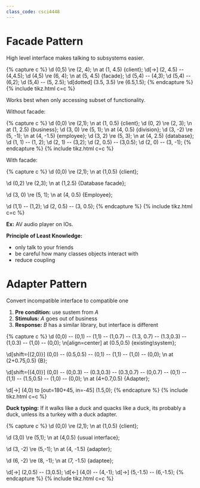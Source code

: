 ```yaml
---
class_code: csci4448
---
```

# Facade Pattern

High level interface makes talking to subsystems easier.

{% capture c %}
\d (0,5) \re (2, 4);
\n at (1, 4.5) {client};
\d[->] (2, 4.5) -- (4,4.5);
\d (4,5) \re (6, 4);
\n at (5, 4.5) {facade};
\d (5,4) -- (4,3);
\d (5,4) -- (6,2);
\d (5,4) -- (5, 2.5);
\d[dotted] (3.5, 3.5) \re (6.5,1.5);
{% endcapture %}
{% include tikz.html c=c %}

Works best when only accessing subset of functionality.

Without facade:

{% capture c %}
\d (0,0) \re (2,1);
\n at (1, 0.5) {client};
\d (0, 2) \re (2, 3);
\n at (1, 2.5) {business};
\d (3, 0) \re (5, 1);
\n at (4, 0.5) {division};
\d (3, -2) \re (5, -1);
\n at (4, -1.5) {employee};
\d (3, 2) \re (5, 3);
\n at (4, 2.5) {database};
\d (1, 1) -- (1, 2);
\d (2, 1) -- (3,2);
\d (2, 0.5) -- (3,0.5);
\d (2, 0) -- (3, -1);
{% endcapture %}
{% include tikz.html c=c %}

With facade:

{% capture c %}
\d (0,0) \re (2,1);
\n at (1,0.5) {client};

\d (0,2) \re (2,3);
\n at (1,2.5) {Database facade};

\d (3, 0) \re (5, 1);
\n at (4, 0.5) {Employee};

\d (1,1) -- (1,2);
\d (2, 0.5) -- (3, 0.5);
{% endcapture %}
{% include tikz.html c=c %}

__Ex:__ AV audio player on IOs.

__Principle of Least Knowledge:__
- only talk to your friends
- be careful how many classes objects interact with
- reduce coupling

# Adapter Pattern

Convert incompatible interface to compatible one

1. __Pre condition:__ use sustem from _A_
2. __Stimulus:__ _A_ goes out of business
3. __Response:__ _B_ has a similar library, but interface is different

{% capture c %}
\d (0,0) -- (0,1) -- (1,1) -- (1,0.7) -- (1.3, 0.7) -- (1.3,0.3) -- (1,0.3) -- (1,0) -- (0,0);
\n[align=center] at (0.5,0.5) {existing\\system};

\d[shift={(2,0)}] (0,0) -- (0.5,0.5) -- (0,1) -- (1,1) -- (1,0) -- (0,0);
\n at (2+0.75,0.5) {B};

\d[shift={(4,0)}] (0,0) -- (0,0.3) -- (0.3,0.3) -- (0.3,0.7) -- (0,0.7) -- (0,1) -- (1,1) -- (1.5,0.5) -- (1,0) -- (0,0);
\n at (4+0.7,0.5) {Adapter};

\d[->] (4,0) to [out=180+45, in=-45] (1.5,0);
{% endcapture %}
{% include tikz.html c=c %}

__Duck typing:__ If it walks like a duck and quacks like a duck, its probably a duck, unless its a turkey with a duck adapter.

{% capture c %}
\d (0,0) \re (2,1);
\n at (1,0.5) {client};

\d (3,0) \re (5,1);
\n at (4,0.5) {usual interface};

\d (3, -2) \re (5,-1);
\n at (4, -1.5) {adapter};

\d (6, -2) \re (8, -1);
\n at (7, -1.5) {adaptee};

\d[->] (2,0.5) -- (3,0.5);
\d[<-] (4,0) -- (4,-1);
\d[->] (5,-1.5) -- (6,-1.5);
{% endcapture %}
{% include tikz.html c=c %}